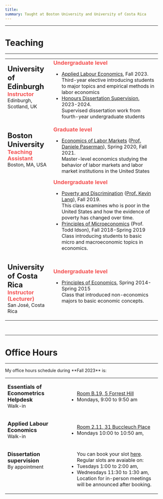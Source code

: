 ```yaml
---
title: 
summary: Taught at Boston University and University of Costa Rica
---
```


<hr>

# Teaching #

<hr>
<table width="100%">
<tbody>
<tr>
<td  style="vertical-align:top" width="30%">
<p><strong> <font size="+2">University of Edinburgh</strong></font><br>
  <strong><font size="+1" color="#F45050">Instructor</font><br></strong>
  Edinburgh, Scotland, UK
</p>
</td>
<td>
<strong><font size="+1" color="#F45050">Undergraduate level </font></strong>
<ul>
  <li><u>Applied Labour Economics</u>,  Fall 2023. <br> Third-year elective introducing students to major topics and empirical methods in labor economics</li>
  <li><u>Honours Dissertation Supervision</u>,  2023-2024. <br> Supervised dissertation work from fourth-year undergraduate students</li>
</ul>
</td>
</tr>
<tr>
<td  style="vertical-align:top" width="30%">
<p><strong> <font size="+2">Boston University</strong></font><br>
  <strong><font size="+1" color="#F45050">Teaching Assistant</font><br></strong>
  Boston, MA, USA
</p>
</td>
<td>
<strong><font size="+1" color="#F45050">Graduate level </font></strong>
<ul>
  <li><u>Economics of Labor Markets</u> (<a href="https://people.bu.edu/paserman/">Prof. Daniele Paserman</a>), Spring 2020, Fall 2021. <br> Master-level economics studying the behavior of labor markets and labor market institutions in the United States</li>
</ul>
<strong><font size="+1" color="#F45050">Undergraduate level </font></strong>
<ul>
  <li><u>Poverty and Discrimination</u> (<a href="https://sites.bu.edu/kevinlang/">Prof. Kevin Lang</a>), Fall 2019. <br> 
  This class examines who is poor in the United States and how the evidence of poverty has changed over time. </li>
  <li><u>Principles of Microeconomics</u> (Prof. Todd Idson), Fall 2018-Spring 2019 <br> Class introducing students to basic micro and macroeconomic topics in economics.</li>
</ul>
</td>
</tr>
<tr>
<td  style="vertical-align:top" width="30%">
<p><strong> <font size="+2"  >University of Costa Rica</strong></font><br>
  <strong><font color="#F45050" size="+1">Instructor (Lecturer)</font> </strong><br>
  San José, Costa Rica
</p>
</td>
<td>
<strong><font size="+1" color="#F45050">Undergraduate level</font></strong><br>
<ul>
  <li> <u>Principles of Economics</u>, Spring 2014-Spring 2015<br>Class that introduced non-economics majors to basic economic concepts.</li>
</ul>
</tbody>
</table>


<br/>

<hr>

# Office Hours #

<hr>
My office hours schedule during **Fall 2023** is:


<table width="100%">
<tbody>
<tr>
<td  style="vertical-align:top" width="40%">
<p><strong> <font size="+1">Essentials of Econometrics Helpdesk</strong></font><br>
  Walk-in
</p>
</td>
<td>
<ul>
  <a href="https://maps.app.goo.gl/1ikP2BF3JVKoxMRH6"> <i class="fa-sharp fa-solid fa-location-pin"></i> Room B.19, 5 Forrest Hill</a>
  <li>Mondays, 9:00 to 9:50 am</li>
</ul>
</td>
</tr>
<tr>
<td  style="vertical-align:top" width="40%">
<p><strong> <font size="+1">Applied Labour Economics</strong></font><br>
  Walk-in
</p>
</td>
<td>
<ul>
  <a href="https://maps.app.goo.gl/WagPyxj5mxZuw94u5"> <i class="fa-sharp fa-solid fa-location-pin"></i> Room 2.11, 31 Buccleuch Place</a>
  <li>Mondays 10:00 to 10:50 am, </li>
</ul>
</td>
</tr>
<tr>
<td  style="vertical-align:top" width="40%">
<p><strong> <font size="+1" >Dissertation supervision</strong></font><br>
  By appointment
</p>
</td>
<td>
<ul>
  You can book your slot <a href="https://outlook.office365.com/owa/calendar/Meetingslots@uoe.onmicrosoft.com/bookings/s/3KyNCUZjfEqzUAkxt2X8IQ2">here</a>. Regular slots are avaiable on:
  <li>Tuesdays 1:00 to 2:00 am, </li>
  <li>Wednesdays 11:30 to 1:30 am, </li>
  Location for in-person meetings will be announced after booking.
</ul>
</tbody>
</table>


